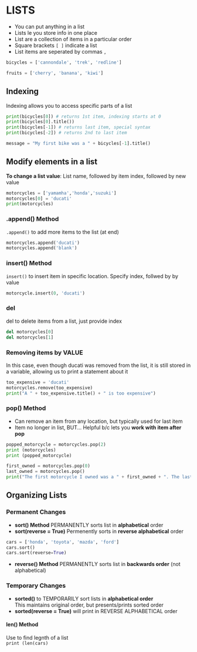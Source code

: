 # LISTS
- You can put anything in a list
- Lists le you store info in one place
- List are a collection of items in a particular order
- Square brackets `[ ]` indicate a list
- List items are seperated by commas `,`

```python
bicycles = ['cannondale', 'trek', 'redline']

fruits = ['cherry', 'banana', 'kiwi']
```

## Indexing
Indexing allows you to access specific parts of a list
```python
print(bicycles[0]) # returns 1st item, indexing starts at 0
print(bicycles[0].title())
print(bicycles[-1]) # returns last item, special syntax
print(bicycles[-2]) # returns 2nd to last item

message = "My first bike was a " + bicycles[-1].title()
```

## Modify elements in a list
**To change a list value**: List name, followed by item index, followed by new value
```python
motorcycles = ['yamamha','honda','suzuki']
motorcycles[0] = 'ducati'
print(motorcycles)
```

### .append() Method
`.append()` to add more items to the list   (at end)
```python
motorcycles.append('ducati')
motorcycles.append('blank')
```

### insert() Method
`insert()` to insert item in specific location. Specify index, follwed by by value
```python 
motorcycle.insert(0, 'ducati')
```

### del 
del to delete items from a list, just provide index
```python
del motorcycles[0]
del motorcycles[1]
```

### Removing items by VALUE
In this case, even though ducati was removed from the list, it is still stored in a variable, allowing us to print a statement about it
```python
too_expensive = 'ducati'
motorcycles.remove(too_expensive)
print("A " + too_expensive.title() + " is too expensive")
```

### pop() Method
- Can remove an item from any location, but typically used for last item
- Item no longer in list, BUT... Helpful b/c lets you **work with item after pop**
```python
popped_motorcycle = motorcycles.pop(2)
print (motorcycles)
print (popped_motorcycle)

first_owned = motorcycles.pop(0)
last_owned = motorcycles.pop()
print("The first motorcycle I owned was a " + first_owned + ". The last motocycle I owned was a " + last_owned)
```

## Organizing Lists
### Permanent Changes
- **sort() Method** PERMANENTLY sorts list in **alphabetical** order
- **sort(reverse = True)** Permenently sorts in **reverse alphabetical** order
```python
cars = ['honda', 'toyota', 'mazda', 'ford']
cars.sort()
cars.sort(reverse=True)
```
- **reverse() Method** PERMANENTLY sorts list in **backwards order** (not alphabetical)

### Temporary Changes
- **sorted()** to TEMPORARILY sort lists in **alphabetical order** <br>
This maintains original order, but presents/prints sorted order <br>
- **sorted(reverse = True)** will print in REVERSE ALPHABETICAL order

#### len() Method
Use to find legnth of a list <br>
`print (len(cars)`

